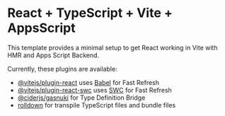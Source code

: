 # React + TypeScript + Vite + AppsScript

This template provides a minimal setup to get React working in Vite with HMR and Apps Script Backend.

Currently, these plugins are available:

- [@vitejs/plugin-react](https://github.com/vitejs/vite-plugin-react/blob/main/packages/plugin-react) uses [Babel](https://babeljs.io/) for Fast Refresh
- [@vitejs/plugin-react-swc](https://github.com/vitejs/vite-plugin-react/blob/main/packages/plugin-react-swc) uses [SWC](https://swc.rs/) for Fast Refresh
- [@ciderjs/gasnuki](https://github.com/luthpg/gasnuki) for Type Definition Bridge
- [rolldown](https://github.com/rolldown/rolldown) for transpile TypeScript files and bundle files
